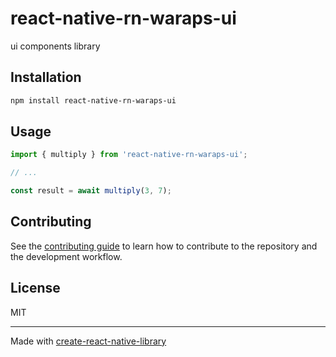 # react-native-rn-waraps-ui

ui components library

## Installation

```sh
npm install react-native-rn-waraps-ui
```

## Usage

```js
import { multiply } from 'react-native-rn-waraps-ui';

// ...

const result = await multiply(3, 7);
```

## Contributing

See the [contributing guide](CONTRIBUTING.md) to learn how to contribute to the repository and the development workflow.

## License

MIT

---

Made with [create-react-native-library](https://github.com/callstack/react-native-builder-bob)
